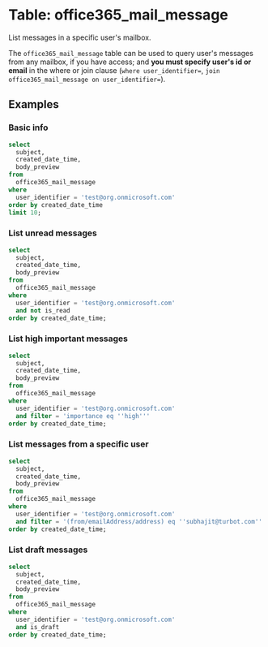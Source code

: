# Table: office365_mail_message

List messages in a specific user's mailbox.

The `office365_mail_message` table can be used to query user's messages from any mailbox, if you have access; and **you must specify user's id or email** in the where or join clause (`where user_identifier=`, `join office365_mail_message on user_identifier=`).

## Examples

### Basic info

```sql
select
  subject,
  created_date_time,
  body_preview
from
  office365_mail_message
where
  user_identifier = 'test@org.onmicrosoft.com'
order by created_date_time
limit 10;
```

### List unread messages

```sql
select
  subject,
  created_date_time,
  body_preview
from
  office365_mail_message
where
  user_identifier = 'test@org.onmicrosoft.com'
  and not is_read
order by created_date_time;
```

### List high important messages

```sql
select
  subject,
  created_date_time,
  body_preview
from
  office365_mail_message
where
  user_identifier = 'test@org.onmicrosoft.com'
  and filter = 'importance eq ''high'''
order by created_date_time;
```

### List messages from a specific user

```sql
select
  subject,
  created_date_time,
  body_preview
from
  office365_mail_message
where
  user_identifier = 'test@org.onmicrosoft.com'
  and filter = '(from/emailAddress/address) eq ''subhajit@turbot.com'''
order by created_date_time;
```

### List draft messages

```sql
select
  subject,
  created_date_time,
  body_preview
from
  office365_mail_message
where
  user_identifier = 'test@org.onmicrosoft.com'
  and is_draft
order by created_date_time;
```
